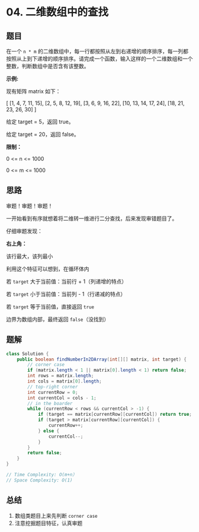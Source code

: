 #  04. 二维数组中的查找

## 题目

在一个 `n * m` 的二维数组中，每一行都按照从左到右递增的顺序排序，每一列都按照从上到下递增的顺序排序。请完成一个函数，输入这样的一个二维数组和一个整数，判断数组中是否含有该整数。

 

**示例:**

现有矩阵 matrix 如下：

[
  [1,   4,  7, 11, 15],
  [2,   5,  8, 12, 19],
  [3,   6,  9, 16, 22],
  [10, 13, 14, 17, 24],
  [18, 21, 23, 26, 30]
]



给定 target = 5，返回 true。

给定 target = 20，返回 false。

 

**限制：**

0 <= n <= 1000

0 <= m <= 1000



## 思路

审题！审题！审题！

一开始看到有序就想着将二维转一维进行二分查找，后来发现审错题目了。

仔细审题发现：

**右上角：**

该行最大，该列最小



利用这个特征可以想到，在循环体内

若 `target` 大于当前值：当前行 + 1（列递增的特点）

若 `target` 小于当前值：当前列 - 1（行递减的特点）

若 `target` 等于当前值，直接返回 `true`

边界为数组内部，最终返回 `false`（没找到）

## 题解

```java
class Solution {
    public boolean findNumberIn2DArray(int[][] matrix, int target) {
        // corner case
        if (matrix.length < 1 || matrix[0].length < 1) return false;
        int rows = matrix.length;
        int cols = matrix[0].length;
        // top-right corner
        int currentRow = 0;
        int currentCol = cols - 1;
        // in the boarder
        while (currentRow < rows && currentCol > -1) {
            if (target == matrix[currentRow][currentCol]) return true;
            if (target > matrix[currentRow][currentCol]) {
                currentRow++;
            } else {
                currentCol--;
            }
        }
        return false;
    }
}

// Time Complexity: O(m+n）
// Space Complexity: O(1)
```

## 总结

1. 数组类题目上来先判断 `corner case`
2. 注意挖掘题目特征，认真审题

